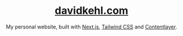 <div align="center">
    <a href="https://davidkehl.com"><h1 align="center">davidkehl.com</h1></a>
    
My personal website, built with [Next.js](https://nextjs.org/), [Tailwind CSS](https://tailwindcss.com/) and [Contentlayer](https://www.contentlayer.dev/).

</div>
